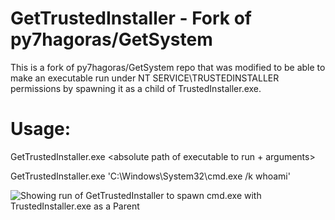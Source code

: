 # GetTrustedInstaller - Fork of py7hagoras/GetSystem
This is a fork of py7hagoras/GetSystem repo that was modified to be able to make an executable run under NT SERVICE\TRUSTEDINSTALLER permissions by spawning it as a child of TrustedInstaller.exe. 

# Usage: 

GetTrustedInstaller.exe <absolute path of executable to run + arguments>
  
GetTrustedInstaller.exe 'C:\Windows\System32\cmd.exe /k whoami'

![Showing run of GetTrustedInstaller to spawn cmd.exe with TrustedInstaller.exe as a Parent](https://github.com/rara64/GetTrustedInstaller/blob/master/GetTrustedInstaller.png)





